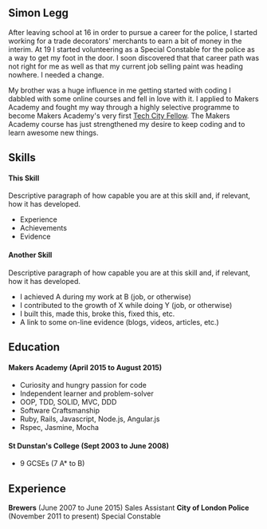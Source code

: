 ## Simon Legg

After leaving school at 16 in order to pursue a career for the police, I started working for a trade decorators' merchants to earn a bit of money in the interim. At 19 I started volunteering as a Special Constable for the police as a way to get my foot in the door. I soon discovered that that career path was not right for me as well as that my current job selling paint was heading nowhere. I needed a change.

My brother was a huge influence in me getting started with coding I dabbled with some online courses and fell in love with it. I applied to Makers Academy and fought my way through a highly selective programme to become Makers Academy's very first [Tech City Fellow](http://www.techcityfellowship.org). The Makers Academy course has just strengthened my desire to keep coding and to learn awesome new things.


## Skills

#### This Skill

Descriptive paragraph of how capable you are at this skill and, if relevant, how it has developed.

- Experience
- Achievements
- Evidence

#### Another Skill

Descriptive paragraph of how capable you are at this skill and, if relevant, how it has developed.

- I achieved A during my work at B (job, or otherwise)
- I contributed to the growth of X while doing Y (job, or otherwise)
- I built this, made this, broke this, fixed this, etc.
- A link to some on-line evidence (blogs, videos, articles, etc.)

## Education

#### Makers Academy (April 2015 to August 2015)

- Curiosity and hungry passion for code
- Independent learner and problem-solver
- OOP, TDD, SOLID, MVC, DDD
- Software Craftsmanship
- Ruby, Rails, Javascript, Node.js, Angular.js
- Rspec, Jasmine, Mocha

#### St Dunstan's College (Sept 2003 to June 2008)

- 9 GCSEs (7 A* to B)

## Experience

**Brewers** (June 2007 to June 2015)
Sales Assistant
**City of London Police** (November 2011 to present)
Special Constable
